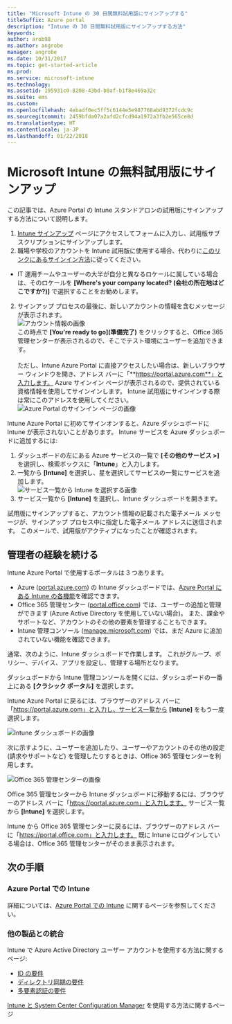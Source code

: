 ```yaml
---
title: "Microsoft Intune の 30 日間無料試用版にサインアップする"
titleSuffix: Azure portal
description: "Intune の 30 日間無料試用版にサインアップする方法"
keywords: 
author: arob98
ms.author: angrobe
manager: angrobe
ms.date: 10/31/2017
ms.topic: get-started-article
ms.prod: 
ms.service: microsoft-intune
ms.technology: 
ms.assetid: 195931c0-8208-43bd-b0af-b1f8e469a32c
ms.suite: ems
ms.custom: 
ms.openlocfilehash: 4ebadf0ec5ff5c6144e5e987768abd9372fcdc9c
ms.sourcegitcommit: 2459bfda07a2afd2cfcd94a1972a3fb2e565ce8d
ms.translationtype: HT
ms.contentlocale: ja-JP
ms.lasthandoff: 01/22/2018
---
```

# <a name="sign-up-for-a-microsoft-intune-free-trial"></a>Microsoft Intune の無料試用版にサインアップ


この記事では、Azure Portal の Intune スタンドアロンの試用版にサインアップする方法について説明します。

1. [Intune サインアップ](https://portal.office.com/Signup/Signup.aspx?OfferId=40BE278A-DFD1-470a-9EF7-9F2596EA7FF9&dl=INTUNE_A&ali=1#0%20) ページにアクセスしてフォームに入力し、試用版サブスクリプションにサインアップします。
2. 職場や学校のアカウントを Intune 試用版に使用する場合、代わりに[このリンクにあるサインイン方法](/intune/account-sign-up)に従ってください。

* IT 運用チームやユーザーの大半が自分と異なるロケールに属している場合は、そのロケールを **[Where's your company located? (会社の所在地はどこですか?)]** で選択することをお勧めします。

2. サインアップ プロセスの最後に、新しいアカウントの情報を含むメッセージが表示されます。 <br/> ![アカウント情報の画像](./media/2-end-of-sign-up-process.png) <br/>この時点で **[You're ready to go]\(準備完了\)** をクリックすると、Office 365 管理センターが表示されるので、そこでテスト環境にユーザーを追加できます。 <br/><br/>ただし、Intune Azure Portal に直接アクセスしたい場合は、新しいブラウザー ウィンドウを開き、アドレス バーに「**https://portal.azure.com**」と入力します。 Azure サインイン ページが表示されるので、提供されている資格情報を使用してサインインします。 Intune 試用版にサインインする際は常にこのアドレスを使用してください。 <br/> ![Azure Portal のサインイン ページの画像](./media/azure-portal-signin.png)

Intune Azure Portal に初めてサインオンすると、Azure ダッシュボードに Intune が表示されないことがあります。 Intune サービスを Azure ダッシュボードに追加するには:
1. ダッシュボードの左にある Azure サービスの一覧で **[その他のサービス >]** を選択し、検索ボックスに「**Intune**」と入力します。
2. 一覧から **[Intune]** を選択し、星を選択してサービスの一覧にサービスを追加します。<br/> ![サービス一覧から Intune を選択する画像](./media/azure-add-intune1.png)
3. サービス一覧から **[Intune]** を選択し、Intune ダッシュボードを開きます。

試用版にサインアップすると、アカウント情報の記載された電子メール メッセージが、サインアップ プロセス中に指定した電子メール アドレスに送信されます。 このメールで、試用版がアクティブになったことが確認されます。



## <a name="keeping-the-admin-experiences-straight"></a>管理者の経験を続ける


Intune Azure Portal で使用するポータルは 3 つあります。
- Azure ([portal.azure.com](https://portal.azure.com)) の Intune ダッシュボードでは、[Azure Portal にある Intune の各機能](what-is-intune.md)を確認できます。
- Office 365 管理センター ([portal.office.com](https://portal.office.com)) では、ユーザーの追加と管理ができます (Azure Active Directory を使用していない場合)。 また、課金やサポートなど、アカウントのその他の要素を管理することもできます。
- Intune 管理コンソール ([manage.microsoft.com](https://manage.microsoft.com)) では、まだ Azure に追加されていない機能を確認できます。

通常、次のように、Intune ダッシュボードで作業します。 これがグループ、ポリシー、デバイス、アプリを設定し、管理する場所となります。

ダッシュボードから Intune 管理コンソールを開くには、ダッシュボードの一番上にある **[クラシック ポータル]** を選択します。

Intune Azure Portal に戻るには、ブラウザーのアドレス バーに「https://portal.azure.com」と入力し、サービス一覧から **[Intune]** をもう一度選択します。

 ![Intune ダッシュボードの画像](./media/intune-azure-dashboard.png)


次に示すように、ユーザーを追加したり、ユーザーやアカウントのその他の設定 (請求やサポートなど) を管理したりするときは、Office 365 管理センターを利用します。

![Office 365 管理センターの画像](./media/office-admin-center.png)

Office 365 管理センターから Intune ダッシュボードに移動するには、ブラウザーのアドレス バーに「https://portal.azure.com」と入力します。 サービス一覧から **[Intune]** を選択します。

Intune から Office 365 管理センターに戻るには、ブラウザーのアドレス バーに「https://portal.office.com」と入力します。 既に Intune にログインしている場合は、Office 365 管理センターがそのまま表示されます。

## <a name="next-steps"></a>次の手順

### <a name="intune-in-the-azure-portal"></a>Azure Portal での Intune
詳細については、[Azure Portal での Intune](what-is-intune.md) に関するページを参照してください。

### <a name="integration-with-other-products"></a>他の製品との統合
Intune で Azure Active Directory ユーザー アカウントを使用する方法に関するページ:
- [ID の要件](https://docs.microsoft.com/active-directory/active-directory-hybrid-identity-design-considerations-overview#design-considerations-overview)
- [ディレクトリ同期の要件](https://docs.microsoft.com/active-directory/active-directory-hybrid-identity-design-considerations-directory-sync-requirements)
- [多要素認証の要件](https://docs.microsoft.com/active-directory/active-directory-hybrid-identity-design-considerations-multifactor-auth-requirements)

[Intune と System Center Configuration Manager](https://docs.microsoft.com/sccm/mdm/understand/hybrid-mobile-device-management) を使用する方法に関するページ
